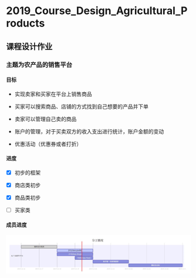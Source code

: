 # 2019_Course_Design_Agricultural_Products
## 课程设计作业

### 主题为农产品的销售平台

#### 目标

- 实现卖家和买家在平台上销售商品

- 买家可以搜索商品、店铺的方式找到自己想要的产品并下单

- 卖家可以管理自己卖的商品

- 账户的管理，对于买卖双方的收入支出进行统计，账户金额的变动

- 优惠活动（优惠券或者打折）

#### 进度

- [x] 初步的框架

- [x] 商店类初步

- [x] 商品类初步

- [ ] 买家类

#### 成员进度

![image](https://raw.githubusercontent.com/yxh0/2019_Course_Design_Agricultural_Products/master/images/%E8%BF%9B%E5%BA%A6.jpg)



